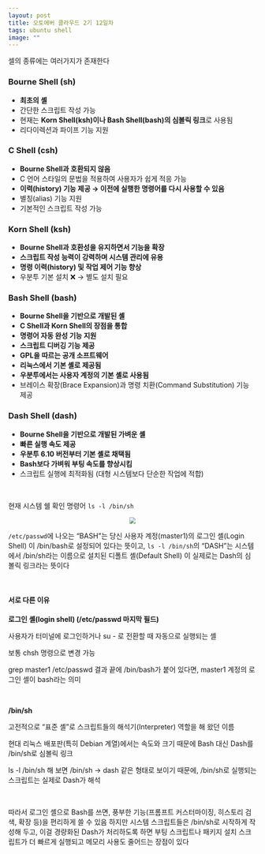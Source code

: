 ```yaml
---
layout: post
title: 오토에버 클라우드 2기 12일차
tags: ubuntu shell
image: ""
---
```


셀의 종류에는 여러가지가 존재한다

### Bourne Shell (sh)

- **최초의 셸**
- 간단한 스크립트 작성 가능
- 현재는 **Korn Shell(ksh)이나 Bash Shell(bash)의 심볼릭 링크**로 사용됨
- 리다이렉션과 파이프 기능 지원

### C Shell (csh)

- **Bourne Shell과 호환되지 않음**
- C 언어 스타일의 문법을 적용하여 사용자가 쉽게 적응 가능
- **이력(history) 기능 제공 → 이전에 실행한 명령어를 다시 사용할 수 있음**
- 별칭(alias) 기능 지원
- 기본적인 스크립트 작성 가능

### Korn Shell (ksh)

- **Bourne Shell과 호환성을 유지하면서 기능을 확장**
- **스크립트 작성 능력이 강력하며 시스템 관리에 유용**
- **명령 이력(history) 및 작업 제어 기능 향상**
- 우분투 기본 설치 ❌ → 별도 설치 필요

### Bash Shell (bash)

- **Bourne Shell을 기반으로 개발된 셸**
- **C Shell과 Korn Shell의 장점을 통합**
- **명령어 자동 완성 기능 지원**
- **스크립트 디버깅 기능 제공**
- **GPL을 따르는 공개 소프트웨어**
- **리눅스에서 기본 셸로 제공됨**
- **우분투에서는 사용자 계정의 기본 셸로 사용됨**
- 브레이스 확장(Brace Expansion)과 명령 치환(Command Substitution) 기능 제공

### Dash Shell (dash)

- **Bourne Shell을 기반으로 개발된 가벼운 셸**
- **빠른 실행 속도 제공**
- **우분투 6.10 버전부터 기본 셸로 채택됨**
- **Bash보다 가벼워 부팅 속도를 향상시킴**
- 스크립트 실행에 최적화됨 (대형 시스템보다 단순한 작업에 적합)

&nbsp;

현재 시스템 쉘 확인 명령어 `ls -l /bin/sh`

<center>
<img src="https://github.com/user-attachments/assets/1ed18939-e198-4ca0-b485-d537a4b9d75c" style="zoom:80%;">
</center>

`/etc/passwd`에 나오는 “BASH”는 당신 사용자 계정(master1)의 로그인 셸(Login Shell) 이 /bin/bash로 설정되어 있다는 뜻이고,
`ls -l /bin/sh`의 “DASH”는 시스템에서 /bin/sh라는 이름으로 설치된 디폴트 셸(Default Shell) 이 실제로는 Dash의 심볼릭 링크라는 뜻이다

&nbsp;

#### 서로 다른 이유

**로그인 셸(login shell) (/etc/passwd 마지막 필드)**

사용자가 터미널에 로그인하거나 su - 로 전환할 때 자동으로 실행되는 셸

보통 chsh 명령으로 변경 가능

grep master1 /etc/passwd 결과 끝에 /bin/bash가 붙어 있다면, master1 계정의 로그인 셸이 bash라는 의미

&nbsp;

**/bin/sh**

고전적으로 “표준 셸”로 스크립트들의 해석기(Interpreter) 역할을 해 왔던 이름

현대 리눅스 배포판(특히 Debian 계열)에서는 속도와 크기 때문에 Bash 대신 Dash를 /bin/sh로 심볼릭 링크

ls -l /bin/sh 해 보면 /bin/sh -> dash 같은 형태로 보이기 때문에, /bin/sh로 실행되는 스크립트는 실제로 Dash가 해석

&nbsp;

따라서 로그인 셸으로 Bash를 쓰면, 풍부한 기능(프롬프트 커스터마이징, 히스토리 검색, 확장 등)을 편리하게 쓸 수 있음 하지만 시스템 스크립트들은 /bin/sh로 시작하게 작성해 두고, 이걸 경량화된 Dash가 처리하도록 하면 부팅 스크립트나 패키지 설치 스크립트가 더 빠르게 실행되고 메모리 사용도 줄어드는 장점이 있다

&nbsp;

